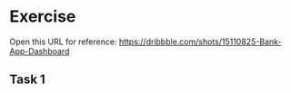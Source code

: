 # Exercise

Open this URL for reference: https://dribbble.com/shots/15110825-Bank-App-Dashboard

## Task 1
